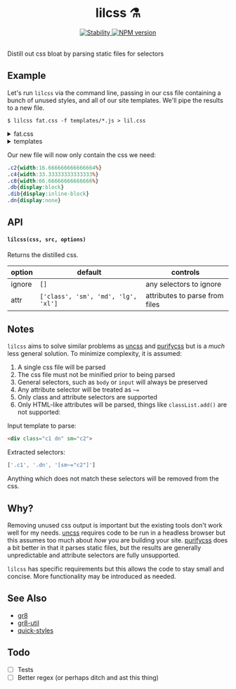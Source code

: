 <h1 align="center">lilcss ⚗</h1>

<div align="center">
  <a href="https://nodejs.org/api/documentation.html#documentation_stability_index">
    <img src="https://img.shields.io/badge/stability-experimental-orange.svg?style=flat-square" alt="Stability" />
  </a>
  <a href="https://www.npmjs.com/package/lilcss">
    <img src="https://img.shields.io/npm/v/lilcss.svg?style=flat-square" alt="NPM version" />
  </a>
</div>

<br>

Distill out css bloat by parsing static files for selectors

## Example

Let's run `lilcss` via the command line, passing in our css file containing a bunch of unused styles, and all of our site templates. We'll pipe the results to a new file.

```
$ lilcss fat.css -f templates/*.js > lil.css
```

<details>
  <summary>fat.css</summary>

  ```css
  .c1{width:8.333333333333332%}
  .c2{width:16.666666666666664%}
  .c3{width:25%}
  .c4{width:33.33333333333333%}
  .c5{width:41.66666666666667%}
  .c6{width:50%}
  .c7{width:58.333333333333336%}
  .c8{width:66.66666666666666%}
  .c9{width:75%}
  .c10{width:83.33333333333334%}
  .c11{width:91.66666666666666%}
  .c12{width:100%}
  .df{display:flex}
  .db{display:block}
  .dib{display:inline-block}
  .di{display:inline}
  .dt{display:table}
  .dtc{display:table-cell}
  .dtr{display:table-row}
  .dn{display:none}
  ```

</details>

<details>
  <summary>templates</summary>

  ```js
  module.exports = html`
    <div class="c2 ${show ? 'db' : 'dn'}"></div>
  `
  ```

  ```js
  module.exports = html`
    <div class="c4 dib"></div>
    <div class="c8 dib"></div>
  `
  ```

</details>

Our new file will now only contain the css we need:

```css
.c2{width:16.666666666666664%}
.c4{width:33.33333333333333%}
.c8{width:66.66666666666666%}
.db{display:block}
.dib{display:inline-block}
.dn{display:none}
```

## API

#### `lilcss(css, src, options)`

Returns the distilled css.

| option | default | controls |
| --- | --- | --- |
| ignore | `[]` | any selectors to ignore |
| attr | `['class', 'sm', 'md', 'lg', 'xl']` | attributes to parse from files |

## Notes

`lilcss` aims to solve similar problems as [uncss](https://github.com/giakki/uncss) and [purifycss](https://github.com/purifycss/purifycss) but is a *much* less general solution. To minimize complexity, it is assumed:

1. A single css file will be parsed
2. The css file must not be minified prior to being parsed
3. General selectors, such as `body` or `input` will always be preserved
4. Any attribute selector will be treated as `~=`
5. Only class and attribute selectors are supported
6. Only HTML-like attributes will be parsed, things like `classList.add()` are not supported:

Input template to parse:
```html
<div class="c1 dn" sm="c2">
```

Extracted selectors:
```js
['.c1', '.dn', '[sm~="c2"]']
```

Anything which does not match these selectors will be removed from the css.

## Why?

Removing unused css output is important but the existing tools don't work well for my needs. [uncss](https://github.com/giakki/uncss) requires code to be run in a headless browser but this assumes too much about *how* you are building your site. [purifycss](https://github.com/purifycss/purifycss) does a bit better in that it parses static files, but the results are generally unpredictable and attribute selectors are fully unsupported.

`lilcss` has specific requirements but this allows the code to stay small and concise. More functionality may be introduced as needed.

## See Also

- [gr8](https://github.com/jongacnik/gr8)
- [gr8-util](https://github.com/jongacnik/gr8-util)
- [quick-styles](https://github.com/jongacnik/quick-styles)

## Todo

- [ ] Tests
- [ ] Better regex (or perhaps ditch and ast this thing)
